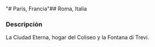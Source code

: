 "# París, Francia"## Roma, Italia

### Descripción
La Ciudad Eterna, hogar del Coliseo y la Fontana di Trevi.
